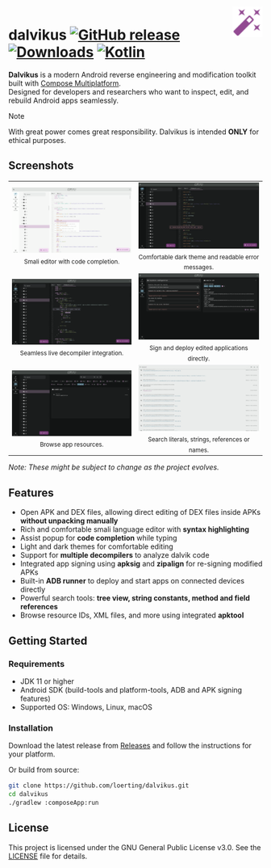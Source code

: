 <a href="https://github.com/loerting/dalvikus">
    <img src="docs/logo.svg" title="dalvikus" align="right" height="60" width="60" />
</a>

# dalvikus [![GitHub release](https://img.shields.io/github/v/release/loerting/dalvikus?style=flat)](https://github.com/loerting/dalvikus/releases) [![Downloads](https://img.shields.io/github/downloads/loerting/dalvikus/total)](https://github.com/loerting/dalvikus/releases) [![Kotlin](https://img.shields.io/badge/Kotlin-Compose%20Multiplatform-7F52FF?style=flat&logo=kotlin)](https://www.jetbrains.com/compose-multiplatform/)

**Dalvikus** is a modern Android reverse engineering and modification toolkit built with [Compose Multiplatform](https://www.jetbrains.com/lp/compose-multiplatform/).  
Designed for developers and researchers who want to inspect, edit, and rebuild Android apps seamlessly.

> [!NOTE]
> With great power comes great responsibility. Dalvikus is intended **ONLY** for ethical purposes.

## Screenshots

<table>
  <tr>
    <td align="center"><img src="docs/screenshots/smali_editor.png" width="400"/><br/><sub>Smali editor with code completion.</sub></td>
    <td align="center"><img src="docs/screenshots/dark_theme.png" width="400"/><br/><sub>Comfortable dark theme and readable error messages.</sub></td>
  </tr>
  <tr>
    <td align="center"><img src="docs/screenshots/decompiler.png" width="400"/><br/><sub>Seamless live decompiler integration.</sub></td>
    <td align="center"><img src="docs/screenshots/sign_and_deploy.png" width="400"/><br/><sub>Sign and deploy edited applications directly.</sub></td>
  </tr>
  <tr>
    <td align="center"><img src="docs/screenshots/resources.png" width="400"/><br/><sub>Browse app resources.</sub></td>
    <td align="center"><img src="docs/screenshots/search.png" width="400"/><br/><sub>Search literals, strings, references or names.</sub></td>
  </tr>
</table>

*Note: These might be subject to change as the project evolves.*

## Features

- Open APK and DEX files, allowing direct editing of DEX files inside APKs **without unpacking manually**
- Rich and comfortable smali language editor with **syntax highlighting**
- Assist popup for **code completion** while typing
- Light and dark themes for comfortable editing
- Support for **multiple decompilers** to analyze dalvik code
- Integrated app signing using **apksig** and **zipalign** for re-signing modified APKs
- Built-in **ADB runner** to deploy and start apps on connected devices directly
- Powerful search tools: **tree view, string constants, method and field references**
- Browse resource IDs, XML files, and more using integrated **apktool**

## Getting Started

### Requirements

- JDK 11 or higher
- Android SDK (build-tools and platform-tools, ADB and APK signing features)
- Supported OS: Windows, Linux, macOS

### Installation

Download the latest release from [Releases](https://github.com/loerting/dalvikus/releases) and follow the instructions for your platform.

Or build from source:

```bash
git clone https://github.com/loerting/dalvikus.git
cd dalvikus
./gradlew :composeApp:run
```

## License

This project is licensed under the GNU General Public License v3.0. See the [LICENSE](LICENSE) file for details.